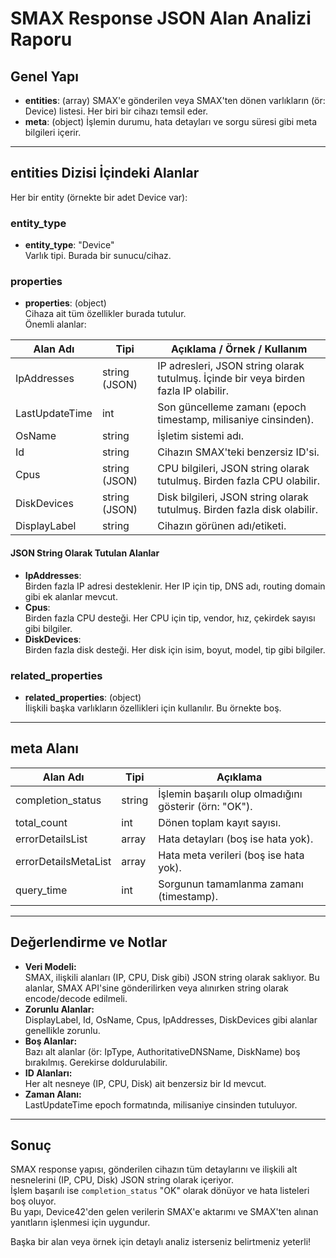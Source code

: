 # SMAX Response JSON Alan Analizi Raporu

## Genel Yapı
- **entities**: (array) SMAX'e gönderilen veya SMAX'ten dönen varlıkların (ör: Device) listesi. Her biri bir cihazı temsil eder.
- **meta**: (object) İşlemin durumu, hata detayları ve sorgu süresi gibi meta bilgileri içerir.

---

## entities Dizisi İçindeki Alanlar

Her bir entity (örnekte bir adet Device var):

### entity_type
- **entity_type**: "Device"  
  Varlık tipi. Burada bir sunucu/cihaz.

### properties
- **properties**: (object)  
  Cihaza ait tüm özellikler burada tutulur.  
  Önemli alanlar:

| Alan Adı         | Tipi      | Açıklama / Örnek / Kullanım |
|------------------|-----------|-----------------------------|
| IpAddresses      | string (JSON) | IP adresleri, JSON string olarak tutulmuş. İçinde bir veya birden fazla IP olabilir. |
| LastUpdateTime   | int       | Son güncelleme zamanı (epoch timestamp, milisaniye cinsinden). |
| OsName           | string    | İşletim sistemi adı. |
| Id               | string    | Cihazın SMAX'teki benzersiz ID'si. |
| Cpus             | string (JSON) | CPU bilgileri, JSON string olarak tutulmuş. Birden fazla CPU olabilir. |
| DiskDevices      | string (JSON) | Disk bilgileri, JSON string olarak tutulmuş. Birden fazla disk olabilir. |
| DisplayLabel     | string    | Cihazın görünen adı/etiketi. |

#### JSON String Olarak Tutulan Alanlar

- **IpAddresses**:  
  Birden fazla IP adresi desteklenir. Her IP için tip, DNS adı, routing domain gibi ek alanlar mevcut.
- **Cpus**:  
  Birden fazla CPU desteği. Her CPU için tip, vendor, hız, çekirdek sayısı gibi bilgiler.
- **DiskDevices**:  
  Birden fazla disk desteği. Her disk için isim, boyut, model, tip gibi bilgiler.

### related_properties
- **related_properties**: (object)  
  İlişkili başka varlıkların özellikleri için kullanılır. Bu örnekte boş.

---

## meta Alanı

| Alan Adı               | Tipi      | Açıklama |
|------------------------|-----------|----------|
| completion_status      | string    | İşlemin başarılı olup olmadığını gösterir (örn: "OK"). |
| total_count            | int       | Dönen toplam kayıt sayısı. |
| errorDetailsList       | array     | Hata detayları (boş ise hata yok). |
| errorDetailsMetaList   | array     | Hata meta verileri (boş ise hata yok). |
| query_time             | int       | Sorgunun tamamlanma zamanı (timestamp). |

---

## Değerlendirme ve Notlar

- **Veri Modeli:**  
  SMAX, ilişkili alanları (IP, CPU, Disk gibi) JSON string olarak saklıyor. Bu alanlar, SMAX API'sine gönderilirken veya alınırken string olarak encode/decode edilmeli.
- **Zorunlu Alanlar:**  
  DisplayLabel, Id, OsName, Cpus, IpAddresses, DiskDevices gibi alanlar genellikle zorunlu.
- **Boş Alanlar:**  
  Bazı alt alanlar (ör: IpType, AuthoritativeDNSName, DiskName) boş bırakılmış. Gerekirse doldurulabilir.
- **ID Alanları:**  
  Her alt nesneye (IP, CPU, Disk) ait benzersiz bir Id mevcut.
- **Zaman Alanı:**  
  LastUpdateTime epoch formatında, milisaniye cinsinden tutuluyor.

---

## Sonuç

SMAX response yapısı, gönderilen cihazın tüm detaylarını ve ilişkili alt nesnelerini (IP, CPU, Disk) JSON string olarak içeriyor.  
İşlem başarılı ise `completion_status` "OK" olarak dönüyor ve hata listeleri boş oluyor.  
Bu yapı, Device42'den gelen verilerin SMAX'e aktarımı ve SMAX'ten alınan yanıtların işlenmesi için uygundur.

Başka bir alan veya örnek için detaylı analiz isterseniz belirtmeniz yeterli! 